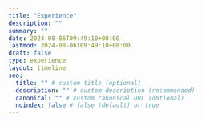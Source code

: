 ```yaml
---
title: "Experience"
description: ""
summary: ""
date: 2024-08-06T09:49:10+08:00
lastmod: 2024-08-06T09:49:10+08:00
draft: false
type: experience
layout: timeline
seo:
  title: "" # custom title (optional)
  description: "" # custom description (recommended)
  canonical: "" # custom canonical URL (optional)
  noindex: false # false (default) or true
---
```

